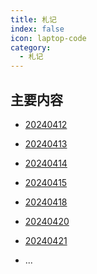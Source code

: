 ```yaml
---
title: 札记
index: false
icon: laptop-code
category:
  - 札记
---
```


<Catalog />

<!-- more -->

## 主要内容

- [20240412](20240412.md)
- [20240413](20240413.md)
- [20240414](20240414.md)
- [20240415](20240415.md)
- [20240418](20240418.md)
- [20240420](20240420.md)
- [20240421](20240421.md)

- ...




